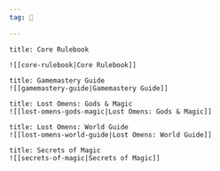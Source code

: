 ```yaml
---
tag: 👹

---
```


```ad-pf2-summary
title: Core Rulebook

![[core-rulebook|Core Rulebook]]

```


```ad-pf2-summary
title: Gamemastery Guide
![[gamemastery-guide|Gamemastery Guide]]
```


```ad-pf2-summary
title: Lost Omens: Gods & Magic
![[lost-omens-gods-magic|Lost Omens: Gods & Magic]]
```

```ad-pf2-summary
title: Lost Omens: World Guide
![[lost-omens-world-guide|Lost Omens: World Guide]]
```

```ad-pf2-summary
title: Secrets of Magic
![[secrets-of-magic|Secrets of Magic]]

```